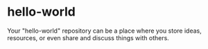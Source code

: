 # hello-world
Your "hello-world" repository can be a place where you store ideas, resources, or even share and discuss things with others.
